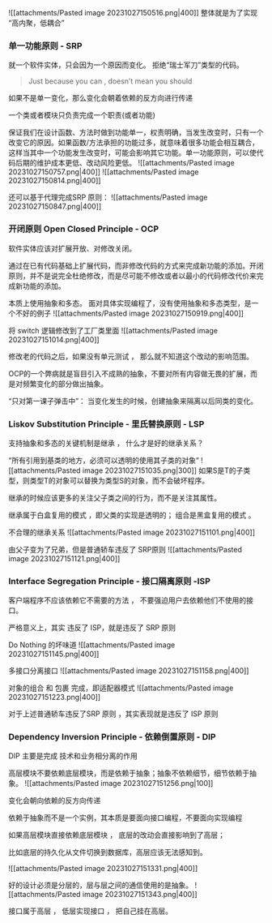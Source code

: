 
![[attachments/Pasted image 20231027150516.png|400]]
整体就是为了实现 “高内聚，低耦合”

### 单一功能原则 - SRP

就一个软件实体，只会因为一个原因而变化。 拒绝“瑞士军刀”类型的代码。

> Just because you can , doesn’t mean you should

如果不是单一变化，那么变化会朝着依赖的反方向进行传递

一个类或者模块只负责完成一个职责(或者功能)

保证我们在设计函数、方法时做到功能单一，权责明确，当发生改变时，只有一个改变它的原因。如果函数/方法承担的功能过多，就意味着很多功能会相互耦合，这样当其中一个功能发生改变时，可能会影响其它功能。单一功能原则，可以使代码后期的维护成本更低、改动风险更低。
![[attachments/Pasted image 20231027150757.png|400]]
![[attachments/Pasted image 20231027150814.png|400]]

还可以基于代理完成SRP 原则：
![[attachments/Pasted image 20231027150847.png|400]]
### 开闭原则 Open Closed Principle - OCP

软件实体应该对扩展开放、对修改关闭。

通过在已有代码基础上扩展代码，而非修改代码的方式来完成新功能的添加。开闭原则，并不是说完全杜绝修改，而是尽可能不修改或者以最小的代码修改代价来完成新功能的添加。

本质上使用抽象和多态。
面对具体实现编程了，没有使用抽象和多态类型，是一个不好的例子
![[attachments/Pasted image 20231027150919.png|400]]


将 switch 逻辑修改到了工厂类里面
![[attachments/Pasted image 20231027151014.png|400]]

修改老的代码之后，如果没有单元测试 ， 那么就不知道这个改动的影响范围。

OCP的一个弊病就是盲目引入不成熟的抽象，不要对所有内容做无畏的扩展，而是对频繁变化的部分做出抽象。

“只对第一课子弹击中”： 当变化发生的时候，创建抽象来隔离以后同类的变化。

### Liskov Substitution Principle - 里氏替换原则 - LSP

支持抽象和多态的关键机制是继承 ， 什么才是好的继承关系？

“所有引用到基类的地方，必须可以透明的使用其子类的对象”
![[attachments/Pasted image 20231027151035.png|300]]
如果S是T的子类型，则类型T的对象可以替换为类型S的对象，而不会破坏程序。

继承的时候应该更多的关注父子类之间的行为，而不是关注其属性。

继承属于白盒复用的模式 ，即父类的实现是透明的； 组合是黑盒复用的模式 。

不合理的继承关系
![[attachments/Pasted image 20231027151101.png|400]]


由父子变为了兄弟，但是普通轿车违反了 SRP原则
![[attachments/Pasted image 20231027151121.png|400]]

### Interface Segregation Principle - 接口隔离原则 -ISP

客户端程序不应该依赖它不需要的方法 ， 不要强迫用户去依赖他们不使用的接口。

严格意义上，其实 违反了 ISP，就是违反了 SRP 原则

Do Nothing 的坏味道
![[attachments/Pasted image 20231027151145.png|400]]

多接口分离接口
![[attachments/Pasted image 20231027151158.png|400]]

对象的组合 和 包裹 完成，即适配器模式
![[attachments/Pasted image 20231027151223.png|400]]

对于上述普通轿车违反了SRP 原则 ，其实表现就是违反了 ISP 原则

### Dependency Inversion Principle - 依赖倒置原则 - DIP

DIP 主要是完成 技术和业务相分离的作用

高层模块不要依赖底层模块，而是依赖于抽象；抽象不依赖细节，细节依赖于抽象。
![[attachments/Pasted image 20231027151256.png|100]]

变化会朝向依赖的反方向传递

依赖于抽象而不是一个实例，其本质是要面向接口编程，不要面向实现编程

如果高层模块直接依赖底层模块 ， 底层的改动会直接影响到了高层；

比如底层的持久化从文件切换到数据库，高层应该无法感知到。

![[attachments/Pasted image 20231027151331.png|400]]

好的设计必须是分层的，层与层之间的通信使用的是抽象。
![[attachments/Pasted image 20231027151343.png|400]]

接口属于高层 ， 低层实现接口 ， 把自己挂在高层。